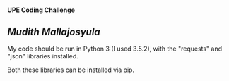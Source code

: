 <h4>UPE Coding Challenge</h4>

*Mudith Mallajosyula*
---

My code should be run in Python 3 (I used 3.5.2), with the "requests" and "json" libraries installed.

Both these libraries can be installed via pip.